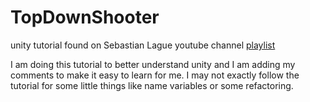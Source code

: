 # TopDownShooter
unity tutorial found on Sebastian Lague youtube channel [playlist](https://www.youtube.com/watch?v=SviIeTt2_Lc&list=PLFt_AvWsXl0ctd4dgE1F8g3uec4zKNRV0)

I am doing this tutorial to better understand unity and I am adding my comments to make it easy to learn for me.
I may not exactly follow the tutorial for some little things like name variables or some refactoring.
